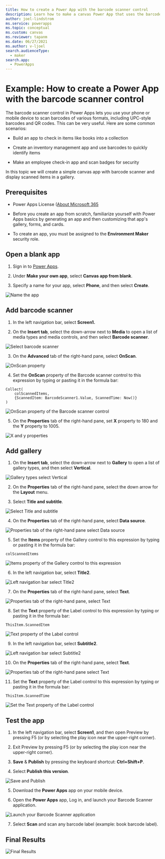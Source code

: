 ```yaml
---
title: How to create a Power App with the barcode scanner control
description: Learn how to make a canvas Power App that uses the barcode scanner control.
author: joel-lindstrom
ms.service: powerapps
ms.topic: conceptual
ms.custom: canvas
ms.reviewer: tapanm
ms.date: 06/27/2021
ms.author: v-ljoel
search.audienceType: 
  - maker
search.app: 
  - PowerApps
---
```

# Example: How to create a Power App with the barcode scanner control
The barcode scanner control in Power Apps lets you use your phone or mobile device to scan barcodes of various formats, including UPC-style barcodes and QR codes. This can be very useful. Here are some common  scenarios:

-   Build an app to check in items like books into a collection

-   Create an inventory management app and use barcodes to quickly identify
    items

-   Make an employee check-in app and scan badges for security

In this topic we will create a simple canvas app with barcode scanner and display scanned items in a gallery.

## Prerequisites

-  Power Apps License ([About Microsoft 365](https://www.microsoft.com/licensing/product-licensing/microsoft-365-enterprise?activetab=m365enterprise%3aprimaryr5)

-  Before you create an app from scratch, familiarize yourself with Power Apps basics by generating an app and then customizing that app's gallery, forms, and cards.

-  To create an app, you must be assigned to the **Environment Maker** security role.

## Open a blank app 

1.  Sign in to [Power Apps](https://make.powerapps.com).

2.  Under **Make your own app**, select **Canvas app from blank**.

3.  Specify a name for your app, select **Phone**, and then select **Create**.

![Name the app](media/how-to-create-an-app-with-the-barcode-scanner/open-a-blank-app-1.png)

## Add barcode scanner

1.  In the left navigation bar, select **Screen1.**

2.  On the **Insert tab**, select the down-arrow next to **Media** to open a list of media types and media controls, and then select **Barcode scanner**.

![ Select barcode scanner](media/how-to-create-an-app-with-the-barcode-scanner/add-barcode-scanner-1.png "Select barcode scanner")

3.  On the **Advanced** tab of the right-hand pane, select **OnScan**.

![OnScan property](media/how-to-create-an-app-with-the-barcode-scanner/add-barcode-scanner-2.png "")

4.  Set the **OnScan** property of the Barcode scanner control to this expression by typing or pasting it in the formula bar: 

```
Collect(
    colScannedItems,
    {ScannedItem: BarcodeScanner1.Value, ScannedTime: Now()}
)
```

![OnScan property of the Barcode scanner control](media/how-to-create-an-app-with-the-barcode-scanner/add-barcode-scanner-3.png "OnScan property of the Barcode scanner control")

5.  On the **Properties** tab of the right-hand pane, set **X** property to 180 and the **Y** property to 1005.

![X and y properties](media/how-to-create-an-app-with-the-barcode-scanner/add-barcode-scanner-4.png "")

## Add gallery

1.  On the **Insert tab**, select the down-arrow next to **Gallery** to open a list of gallery types, and then select **Vertical**.

![Gallery types select Vertical](media/how-to-create-an-app-with-the-barcode-scanner/add-gallery-1.png "Gallery types select Vertical")

2.  On the **Properties** tab of the right-hand pane, select the down arrow for the **Layout** menu.

3.  Select **Title and subtitle**.

![Select Title and subtitle](media/how-to-create-an-app-with-the-barcode-scanner/add-gallery-2.png "Select Title and subtitle")

4.  On the **Properties** tab of the right-hand pane, select **Data source**.

![Properties tab of the right-hand pane select Data source](media/how-to-create-an-app-with-the-barcode-scanner/add-gallery-3.png "Properties tab of the right-hand pane select Data source")

5.  Set the **Items** property of the Gallery control to this expression by typing or pasting it in the formula bar:

```
colScannedItems
```

![Items property of the Gallery control to this expression](media/how-to-create-an-app-with-the-barcode-scanner/add-gallery-4.png "")

6.  In the left navigation bar, select **Title2**.

![Left navigation bar select Title2](media/how-to-create-an-app-with-the-barcode-scanner/add-gallery-5.png "Left navigation bar select Title2")

7.  On the **Properties** tab of the right-hand pane, select **Text**.

![Properties tab of the right-hand pane, select Text](media/how-to-create-an-app-with-the-barcode-scanner/add-gallery-6.png "Properties tab of the right-hand pane, select Text")

8.  Set the **Text** property of the Label control to this expression by typing or pasting it in the formula bar:

```
ThisItem.ScannedItem
```

![Text property of the Label control](media/how-to-create-an-app-with-the-barcode-scanner/add-gallery-7.png "Text property of the Label control")

9.  In the left navigation bar, select **Subtitle2**.

![Left navigation bar select Subtitle2](media/how-to-create-an-app-with-the-barcode-scanner/add-gallery-8.png "Left navigation bar select Subtitle2")

10. On the **Properties** tab of the right-hand pane, select **Text**.

![Properties tab of the right-hand pane select Text](media/how-to-create-an-app-with-the-barcode-scanner/add-gallery-9.png "Properties tab of the right-hand pane select Text]")

11. Set the **Text** property of the Label control to this expression by typing or pasting it in the formula bar:

```
ThisItem.ScannedTime
```

![Set the Text property of the Label control](media/how-to-create-an-app-with-the-barcode-scanner/add-gallery-10.png "Set the Text property of the Label control")

## Test the app

1.  In the left navigation bar, select **Screen1**, and then open Preview by pressing F5 (or by selecting the play icon near the upper-right corner).

2.  Exit Preview by pressing F5 (or by selecting the play icon near the upper-right corner).

3.  **Save** & **Publish** by pressing the keyboard shortcut: **Ctrl+Shift+P**.

4.  Select **Publish this version**.

![Save and Publish](media/how-to-create-an-app-with-the-barcode-scanner/test-the-app-1.png "Save and Publish")

5.  Download the **Power Apps** app on your mobile device.

6.  Open the **Power Apps** app, Log in, and launch your Barcode Scanner application.

![Launch your Barcode Scanner application](media/how-to-create-an-app-with-the-barcode-scanner/test-the-app-2.png "Launch your Barcode Scanner application")

7.  Select **Scan** and scan any barcode label (example: book barcode label).

## Final Results

![Final Results](media/how-to-create-an-app-with-the-barcode-scanner/final-results-1.png "Final Results")